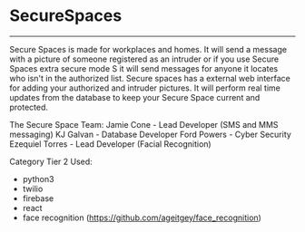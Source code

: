 # SecureSpaces
------------------------------------------
Secure Spaces is made for workplaces and homes. It will send a message with a picture of someone registered as an intruder or if you use Secure Spaces extra secure mode S it will send messages for anyone it locates who isn't in the authorized list. Secure spaces has a external web interface for adding your authorized and intruder pictures. It will perform real time updates from the database to keep your Secure Space current and protected.

The Secure Space Team:
Jamie Cone - Lead Developer (SMS and MMS messaging)
KJ Galvan - Database Developer
Ford Powers - Cyber Security 
Ezequiel Torres - Lead Developer (Facial Recognition)

Category Tier 2
Used:
- python3
- twilio
- firebase
- react
- face recognition (https://github.com/ageitgey/face_recognition)
